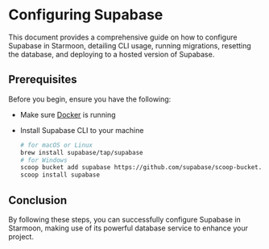 # Configuring Supabase

This document provides a comprehensive guide on how to configure Supabase in Starmoon, detailing CLI usage, running migrations, resetting the database, and deploying to a hosted version of Supabase.

## Prerequisites

Before you begin, ensure you have the following:

- Make sure [Docker](https://docs.docker.com/get-started/get-docker/) is running

- Install Supabase CLI to your machine

    ```bash
    # for macOS or Linux
    brew install supabase/tap/supabase
    # for Windows
    scoop bucket add supabase https://github.com/supabase/scoop-bucket.git
    scoop install supabase
    ```

<!-- ### 1. Create a Hosted Supabase project

- Login and create a hosted Supabase project and follow the instructions

    ```bash
    supabase login
    ```

    ```bash
    supabase projects create <your-project-name>
    ```

    After creating an instance, you will see this link in the terminal `https://supabase.com/dashboard/project/<project-id>` and remember your `<project-id>`.

- Link your hosted Supabase

    ```bash
    supabase link --project-ref <project-id>
    # You can get <project-id> from your project's dashboard URL: https://supabase.com/dashboard/project/<project-id>
    ```

- Go to `https://supabase.com/dashboard/project/<replace-project-id>/settings/api` to set up `NEXT_PUBLIC_SUPABASE_URL`, `NEXT_PUBLIC_SUPABASE_ANON_KEY` and `JWT_SECRET_KEY` in your `.env` file.

### 2. Apply migration through Supabase CLI

- Start the Supabase stack

    ```bash
    supabase start
    ```

- Apply the migration

    ```bash
    supabase db reset
    ```

### 3. Push migration to Hosted Supabase

- Deploy your Supabase CLI instance to a hosted Supabase:

    ```bash
    supabase db push
    ```

- After you deployed to a hosted Supabase, you can stop the local Supabase CLI instance to release resources:

    ```bash
    supabase stop
    ``` -->

## Conclusion

By following these steps, you can successfully configure Supabase in Starmoon, making use of its powerful database service to enhance your project.
